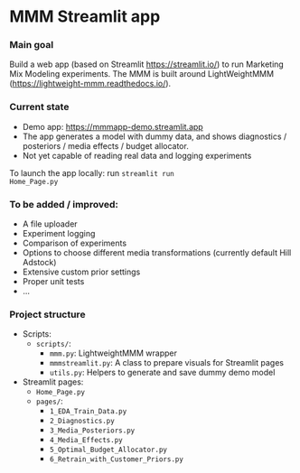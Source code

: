 # MMM Streamlit app

### Main goal
Build a web app (based on Streamlit https://streamlit.io/) to run Marketing Mix Modeling experiments. The MMM is built around LightWeightMMM (https://lightweight-mmm.readthedocs.io/).

### Current state 
- Demo app: https://mmmapp-demo.streamlit.app
- The app generates a model with dummy data, and shows diagnostics / posteriors / media effects / budget allocator.
- Not yet capable of reading real data and logging experiments

To launch the app locally: run <code>streamlit run Home_Page.py</code>

### To be added / improved:
- A file uploader
- Experiment logging
- Comparison of experiments
- Options to choose different media transformations (currently default Hill Adstock)
- Extensive custom prior settings
- Proper unit tests
- ...

### Project structure
- Scripts:
    - <code>scripts/</code>:
        - <code>mmm.py</code>: LightweightMMM wrapper
        - <code>mmmstreamlit.py</code>: A class to prepare visuals for Streamlit pages
        - <code>utils.py</code>: Helpers to generate and save dummy demo model
- Streamlit pages:
    - <code>Home_Page.py</code>
    - <code>pages/</code>:
        - <code>1_EDA_Train_Data.py</code>
        - <code>2_Diagnostics.py</code>    
        - <code>3_Media_Posteriors.py</code> 
        - <code>4_Media_Effects.py</code>
        - <code>5_Optimal_Budget_Allocator.py</code>
        - <code>6_Retrain_with_Customer_Priors.py</code>